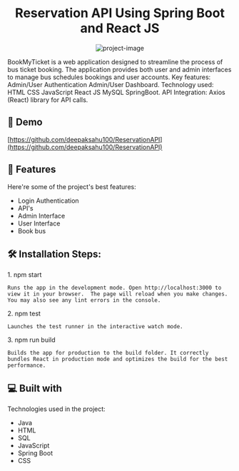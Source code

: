 <h1 align="center" id="title">Reservation API Using Spring Boot and React JS</h1>

<p align="center"><img src="https://github.com/deepaksahu100/BookMyTicket-Application" alt="project-image"></p>

<p id="description">BookMyTicket is a web application designed to streamline the process of bus ticket booking. The application provides both user and admin interfaces to manage bus schedules bookings and user accounts. Key features: Admin/User Authentication Admin/User Dashboard. Technology used: HTML CSS JavaScript React JS MySQL SpringBoot. API Integration: Axios (React) library for API calls.</p>

<h2>🚀 Demo</h2>

[https://github.com/deepaksahu100/ReservationAPI](https://github.com/deepaksahu100/ReservationAPI)

  
  
<h2>🧐 Features</h2>

Here're some of the project's best features:

*   Login Authentication
*   API's
*   Admin Interface
*   User Interface
*   Book bus

<h2>🛠️ Installation Steps:</h2>

<p>1. npm start</p>

```
Runs the app in the development mode. Open http://localhost:3000 to view it in your browser.  The page will reload when you make changes. You may also see any lint errors in the console.
```

<p>2. npm test</p>

```
Launches the test runner in the interactive watch mode.
```

<p>3. npm run build</p>

```
Builds the app for production to the build folder. It correctly bundles React in production mode and optimizes the build for the best performance.
```

  
  
<h2>💻 Built with</h2>

Technologies used in the project:

*   Java
*   HTML
*   SQL
*   JavaScript
*   Spring Boot
*   CSS
